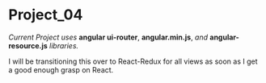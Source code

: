 # Project_04

*Current Project uses* **angular ui-router**, **angular.min.js**, *and* **angular-resource.js** *libraries.*

I will be transitioning this over to React-Redux for all views as soon as I get a good enough grasp on React.
